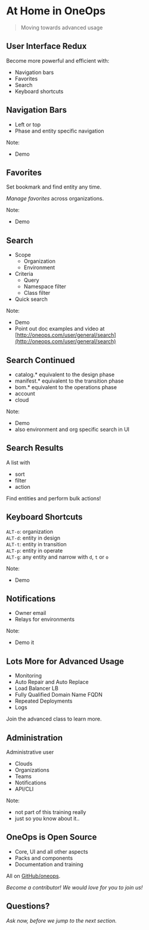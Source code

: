 # At Home in OneOps

> Moving towards advanced usage


## User Interface Redux

Become more powerful and efficient with:

- Navigation bars
- Favorites
- Search
- Keyboard shortcuts


## Navigation Bars

- Left or top
- Phase and entity specific navigation

Note: 
- Demo


## Favorites

Set bookmark and find entity any time.

_Manage favorites_ across organizations.

Note:
- Demo


## Search

- Scope
  - Organization
  - Environment
- Criteria
  - Query
  - Namespace filter
  - Class filter
- Quick search

Note:
- Demo
- Point out doc examples and video at [http://oneops.com/user/general/search](http://oneops.com/user/general/search)


## Search Continued

- catalog.* equivalent to the design phase
- manifest.* equivalent to the transition phase
- bom.* equivalent to the operations phase
- account
- cloud

Note:
- Demo
- also environment and org specific search in UI


## Search Results

A list with
- sort
- filter
- action

Find entities and perform bulk actions!


## Keyboard Shortcuts

`ALT-o`: organization <br>
`ALT-d`: entity in design <br>
`ALT-t`: entity in transition <br>
`ALT-p`: entity in operate <br>
`ALT-g`: any entity and narrow with `d`, `t` or `o` <br>

Note:
- Demo


##  Notifications

- Owner email
- Relays for environments

Note:
- Demo it


## Lots More for Advanced Usage

- Monitoring
- Auto Repair and Auto Replace
- Load Balancer LB
- Fully Qualified Domain Name FQDN
- Repeated Deployments
- Logs

Join the advanced class to learn more.


## Administration

Administrative user

- Clouds
- Organizations
- Teams
- Notifications
- API/CLI

Note:
- not part of this training really
- just so you know about it.. 


## OneOps is Open Source

- Core, UI and all other aspects
- Packs and components
- Documentation and training

All on [GitHub/oneops](http://github.com/oneops).

<em class="yellow">Become a contributor! We would love for you to join us!</em>


## Questions?

<em class="yellow">Ask now, before we jump to the next section.</em>

